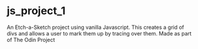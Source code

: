 # js_project_1
An Etch-a-Sketch project using vanilla Javascript. This creates a grid of divs and allows a user to mark them up by tracing over them. Made as part of The Odin Project
